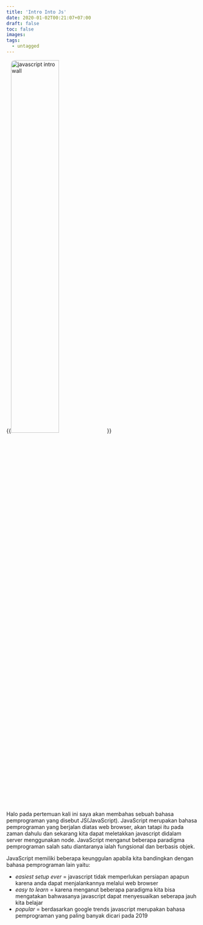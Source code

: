 ```yaml
---
title: 'Intro Into Js'
date: 2020-01-02T00:21:07+07:00
draft: false
toc: false
images:
tags:
  - untagged
---
```


{{<image src="/img/js_intro_wall.png" position="center" alt="javascript intro wall" style="width: 50%; border-radius: 10px;">}}

Halo pada pertemuan kali ini saya akan membahas sebuah bahasa pemprograman yang disebut JS(JavaScript). JavaScript merupakan bahasa pemprograman yang berjalan diatas web browser, akan tatapi itu pada zaman dahulu dan sekarang kita dapat meletakkan javascript didalam server menggunakan node. JavaScript menganut beberapa paradigma pemprograman salah satu diantaranya ialah fungsional dan berbasis objek.

JavaScript memiliki beberapa keunggulan apabila kita bandingkan dengan bahasa pemprograman lain yaitu:

- _easiest setup ever_ =
  javascript tidak memperlukan persiapan apapun karena anda dapat menjalankannya melalui web browser
- _easy to learn_ =
  karena menganut beberapa paradigma kita bisa mengatakan bahwasanya javascript dapat menyesuaikan seberapa jauh kita belajar
- _popular_ =
  berdasarkan google trends javascript merupakan bahasa pemprograman yang paling banyak dicari pada 2019
